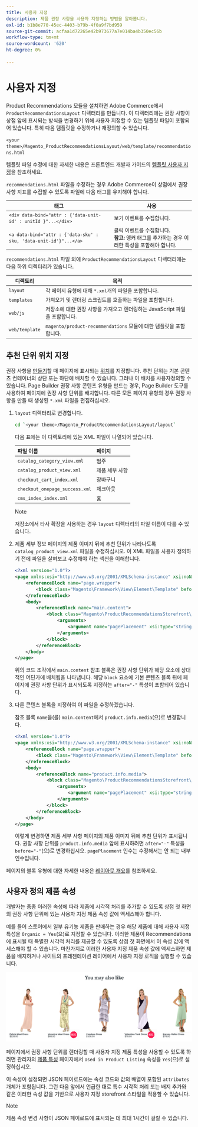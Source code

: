 ```yaml
---
title: 사용자 지정
description: 제품 권장 사항을 사용자 지정하는 방법을 알아봅니다.
exl-id: b1b8e770-45ec-4403-b79b-4f0a9f7bd959
source-git-commit: acfaa1d72265e42b973677a7e014ba4b350ec56b
workflow-type: tm+mt
source-wordcount: '620'
ht-degree: 0%

---
```


# 사용자 지정

Product Recommendations 모듈을 설치하면 Adobe Commerce에서 `ProductRecommendationsLayout` 디렉터리를 만듭니다. 이 디렉터리에는 권장 사항이 상점 앞에 표시되는 방식을 변경하기 위해 사용자 지정할 수 있는 템플릿 파일이 포함되어 있습니다. 특히 다음 템플릿을 수정하거나 재정의할 수 있습니다.

`<your theme>/Magento_ProductRecommendationsLayout/web/template/recommendations.html`

템플릿 파일 수정에 대한 자세한 내용은 프론트엔드 개발자 가이드의 [템플릿 사용자 지정](https://developer.adobe.com/commerce/frontend-core/guide/templates/walkthrough/)을 참조하세요.

`recommendations.html` 파일을 수정하는 경우 Adobe Commerce이 상점에서 권장 사항 지표를 수집할 수 있도록 파일에 다음 태그를 유지해야 합니다.

| 태그 | 사용 |
|---|---|
| `<div data-bind="attr : {'data-unit-id' : unitId }"...</div>` | 보기 이벤트를 수집합니다. |
| `<a data-bind="attr : {'data-sku' : sku, 'data-unit-id'}"...</a>` | 클릭 이벤트를 수집합니다. <br/>**참고:** 앵커 태그를 추가하는 경우 이러한 특성을 포함해야 합니다. |

`recommendations.html` 파일 외에 `ProductRecommendationsLayout` 디렉터리에는 다음 하위 디렉터리가 있습니다.

| 디렉토리 | 목적 |
|---|---|
| `layout` | 각 페이지 유형에 대해 `*.xml`개의 파일을 포함합니다. |
| `templates` | 가져오기 및 렌더링 스크립트를 호출하는 파일을 포함합니다. |
| `web/js` | 저장소에 대한 권장 사항을 가져오고 렌더링하는 JavaScript 파일을 포함합니다. |
| `web/template` | `magento/product-recommendations` 모듈에 대한 템플릿을 포함합니다. |

## 추천 단위 위치 지정

권장 사항을 [만들기](create.md)할 때 페이지에 표시되는 [위치](placement.md)를 지정합니다. 추천 단위는 기본 콘텐츠 컨테이너의 상단 또는 하단에 배치할 수 있습니다. 그러나 이 배치를 사용자정의할 수 있습니다. Page Builder 권장 사항 콘텐츠 유형을 만드는 경우, Page Builder 도구를 사용하여 페이지에 권장 사항 단위를 배치합니다. 다른 모든 페이지 유형의 경우 권장 사항을 만들 때 생성된 `*.xml` 파일을 편집하십시오.

1. `layout` 디렉터리로 변경합니다.

   ```bash
   cd `<your theme>/Magento_ProductRecommendationsLayout/layout`
   ```

   다음 표에는 이 디렉토리에 있는 XML 파일이 나열되어 있습니다.

   | 파일 이름 | 페이지 |
   |---|---|
   | `catalog_category_view.xml` | 범주 |
   | `catalog_product_view.xml` | 제품 세부 사항 |
   | `checkout_cart_index.xml` | 장바구니 |
   | `checkout_onepage_success.xml` | 체크아웃 |
   | `cms_index_index.xml` | 홈 |

   >[!NOTE]
   >
   >저장소에서 타사 확장을 사용하는 경우 `layout` 디렉터리의 파일 이름이 다를 수 있습니다.

1. 제품 세부 정보 페이지의 제품 이미지 뒤에 추천 단위가 나타나도록 `catalog_product_view.xml` 파일을 수정하십시오. 이 XML 파일을 사용자 정의하기 전에 파일을 살펴보고 수정해야 하는 섹션을 이해합니다.

   ```xml
   <?xml version="1.0"?>
   <page xmlns:xsi="http://www.w3.org/2001/XMLSchema-instance" xsi:noNamespaceSchemaLocation="urn:magento:framework:View/Layout/etc/page_configuration.xsd">
       <referenceBlock name="page.wrapper">
           <block class="Magento\Framework\View\Element\Template" before="-" name="product_recommendations_fetcher" template="Magento_ProductRecommendationsStorefront::fetcher.phtml" />
       </referenceBlock>
       <body>
           <referenceBlock name="main.content">
               <block class="Magento\ProductRecommendationsStorefront\Block\Renderer" after="-" name="product_recommendations_product_below_content" template="Magento_ProductRecommendationsStorefront::renderer.phtml">
                   <arguments>
                       <argument name="pagePlacement" xsi:type="string">below-main-content</argument>
                   </arguments>
               </block>
           </referenceBlock>
       </body>
   </page>
   ```

   위의 코드 조각에서 `main.content` 참조 블록은 권장 사항 단위가 해당 요소에 상대적인 어딘가에 배치됨을 나타냅니다. 해당 `block` 요소에 기본 콘텐츠 블록 뒤에 페이지에 권장 사항 단위가 표시되도록 지정하는 `after="-"` 특성이 포함되어 있습니다.

1. 다른 콘텐츠 블록을 지정하여 이 파일을 수정하겠습니다.

   참조 블록 `name`을(를) `main.content`에서 `product.info.media`(으)로 변경합니다.

   ```xml
   <?xml version="1.0"?>
   <page xmlns:xsi="http://www.w3.org/2001/XMLSchema-instance" xsi:noNamespaceSchemaLocation="urn:magento:framework:View/Layout/etc/page_configuration.xsd">
       <referenceBlock name="page.wrapper">
           <block class="Magento\Framework\View\Element\Template" before="-" name="product_recommendations_fetcher" template="Magento_ProductRecommendationsStorefront::fetcher.phtml" />
       </referenceBlock>
       <body>
           <referenceBlock name="product.info.media">
               <block class="Magento\ProductRecommendationsStorefront\Block\Renderer" after="-" name="product_recommendations_product_below_content" template="Magento_ProductRecommendationsStorefront::renderer.phtml">
                   <arguments>
                       <argument name="pagePlacement" xsi:type="string">below-main-content</argument>
                   </arguments>
               </block>
           </referenceBlock>
       </body>
   </page>
   ```

   이렇게 변경하면 제품 세부 사항 페이지의 제품 이미지 뒤에 추천 단위가 표시됩니다. 권장 사항 단위를 `product.info.media` 앞에 표시하려면 `after="-"` 특성을 `before="-"`(으)로 변경하십시오. `pagePlacement` 인수는 수정해서는 안 되는 내부 인수입니다.

페이지의 블록 유형에 대한 자세한 내용은 [레이아웃 개요](https://developer.adobe.com/commerce/frontend-core/guide/layouts/)를 참조하세요.

## 사용자 정의 제품 속성

개발자는 종종 이러한 속성에 따라 제품에 시각적 처리를 추가할 수 있도록 상점 첫 화면의 권장 사항 단위에 있는 사용자 지정 제품 속성 값에 액세스해야 합니다.

예를 들어 스토어에서 일부 유기농 제품을 판매하는 경우 해당 제품에 대해 사용자 지정 특성을 `Organic = Yes`(으)로 지정할 수 있습니다. 이러한 제품이 Recommendations에 표시될 때 특별한 시각적 처리를 제공할 수 있도록 상점 첫 화면에서 이 속성 값에 액세스해야 할 수 있습니다. 마찬가지로 이러한 사용자 지정 제품 속성 값에 액세스하면 제품을 배지하거나 사이트의 프레젠테이션 레이어에서 사용자 지정 로직을 실행할 수 있습니다.

![배지 추가](assets/unit-custom.png)

페이지에서 권장 사항 단위를 렌더링할 때 사용자 지정 제품 특성을 사용할 수 있도록 하려면 관리자의 [제품 특성](https://experienceleague.adobe.com/docs/commerce-admin/catalog/product-attributes/create/attribute-product-create.html) 페이지에서 `Used in Product Listing` 속성을 `Yes`(으)로 설정하십시오.

이 속성이 설정되면 JSON 페이로드에는 속성 코드와 값의 배열이 포함된 `attributes` 개체가 포함됩니다. 그런 다음 앞에서 언급한 대로 특수 시각적 처리 또는 배지 추가와 같은 이러한 속성 값을 기반으로 사용자 지정 storefront 스타일을 적용할 수 있습니다.

>[!NOTE]
>
>제품 속성 변경 사항이 JSON 페이로드에 표시되는 데 최대 1시간이 걸릴 수 있습니다.
